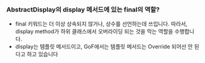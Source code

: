 ### AbstractDisplay의 display 메서드에 있는 final의 역할?
- final 키워드는 더 이상 상속되지 않거나, 상수를 선언하는데 쓰입니다. 따라서, display method가 하위  클래스에서 오버라이딩 되는 것을 막는 역할을 수행합니다.
- display는 템플릿 메서드이고, GoF에서는 템플릿 메서드는 Override 되어선 안 된다고 하고 있습니다